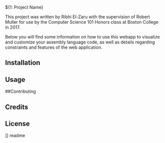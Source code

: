 <snippet>
  <content><![CDATA[

#  ${1: Project Name}

This project was written by Ribhi El-Zaru with the supervision
of Robert Muller for use by the Computer Science 101 Honors class
at Boston College in 2017.


Below you will find some information on how to use this webapp
to visualize and customize your assembly language code, as well
as details regarding constraints and features of the web application.


## Installation


## Usage


##Contributing

## Credits

## License

]]</content>
<tabTrigger> readme </tabTrigger>

</snippet>
